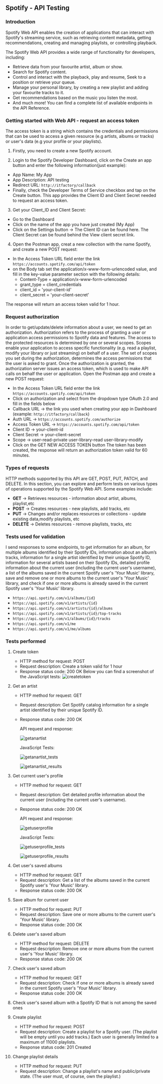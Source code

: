## Spotify - API Testing

### Introduction
Spotify Web API enables the creation of applications that can interact with Spotify's streaming service, such as retrieving content metadata, getting recommendations, creating and 
managing playlists, or controlling playback.

The Spotify Web API provides a wide range of functionality for developers, including:
- Retrieve data from your favourite artist, album or show.
- Search for Spotify content.
- Control and interact with the playback, play and resume, Seek to a position or retrieve your queue.
- Manage your personal library, by creating a new playlist and adding your favourite tracks to it.
- Get recommendations based on the music you listen the most.
- And much more! You can find a complete list of available endpoints in the API Reference.

### Getting started with Web API - request an access token
The access token is a string which contains the credentials and permissions that can be used to access a given resource (e.g artists, albums or tracks) or user's data (e.g your profile or your playlists).
1. Firstly, you need to create a new Spotify account.

2. Login to the Spotify Developer Dashboard, click on the Create an app button and enter the following information(just example):
- App Name: My App
- App Description: API testing
- Redirect URL: `http://itfactory/callback`
- Finally, check the Developer Terms of Service checkbox and tap on the Create button. This app provides the Client ID and Client Secret needed to request an access token.

3. Get your Client_ID and Client Secret:
- Go to the Dashboard
- Click on the name of the app you have just created (My App)
- Click on the Settings button -> The Client ID can be found here. The Client Secret can be found behind the View client secret link.

4. Open the Postman app, creat a new collection with the name Spotify, and create a new POST request:
- In the Access Token URL field enter the link `https://accounts.spotify.com/api/token`
- on the Body tab set the application/x-www-form-urlencoded value, and fill in the key-value parameter section with the following details:
  - Content-Type = application/x-www-form-urlencoded
  - grant_type = client_credentials
  - client_id = 'your-client-id'
  - client_secret = 'your-client-secret'
       
The response will return an access token valid for 1 hour.

### Request authorization
In order to get/update/delete information about a user, we need to get an authorization. Authorization refers to the process of granting a user or application access permissions to Spotify data and features.
The access to the protected resources is determined by one or several scopes. Scopes enable your application to access specific functionality (e.g. read a playlist, modify your library or just streaming) on
behalf of a user. The set of scopes you set during the authorization, determines the access permissions that the user is asked to grant.
Once the authorization is granted, the authorization server issues an access token, which is used to make API calls on behalf the user or application.
Open the Postman app and create a new POST request:
- In the Access Token URL field enter the link `https://accounts.spotify.com/api/token`
- Click on authorization and select from the dropdown type OAuth 2.0 and fill in the fields below
- Callback URL -> the link you used when creating your app in Dashboard (example: `http://itfactory/callback`)
- Auth URL -> `https://accounts.spotify.com/authorize`
- Access Token URL -> `https://accounts.spotify.com/api/token`
- Client ID -> your-client-id
- Client Secret -> your-client-secret
- Scope -> user-read-private user-library-read user-library-modify
- Click on the GET NEW ACCESS TOKEN button
The token has been created, the response will return an authorization token valid for 60 minutes.


### Types of requests
HTTP methods supported by this API are GET, POST, PUT, PATCH, and DELETE. In this section, you can explore and perform tests on various types of operations supported by the Spotify Web API. 
Some examples include:
- **GET**	-> Retrieves resources - information about artist, albums, playlist,etc
- **POST** ->	Creates resources - new playlists, add tracks, etc
- **PUT** ->	Changes and/or replaces resources or collections - update existing data,modify playlists, etc
- **DELETE** ->	Deletes resources - remove playlists, tracks, etc

### Tests used for validation
I send responses to some endpoints, to get information for an album, for multiple albums identified by their Spotify IDs, information about an album’s tracks, information for a single artist identified by their
unique Spotify ID, information for several artists based on their Spotify IDs, detailed profile information about the current user (including the current user's username), a list of the albums saved in the 
current Spotify user's 'Your Music' library, save and remove one or more albums to the current user's 'Your Music' library, and check if one or more albums is already saved in the current Spotify user's 
'Your Music' library.

- `https://api.spotify.com/v1/albums/{id}`
- `https://api.spotify.com/v1/artists/{id}`
- `https://api.spotify.com/v1/artists/{id}/albums`
- `https://api.spotify.com/v1/artists/{id}/top-tracks`
- `https://api.spotify.com/v1/albums/{id}/tracks`
- `https://api.spotify.com/v1/me`
- `https://api.spotify.com/v1/me/albums`

### Tests performed

1. Create token
   - HTTP method for request: POST
   - Request description: Create a token valid for 1 hour
   - Response status code: 200 OK
     Below you can find a screenshot of the JavaScript tests:
     ![createtoken](https://github.com/anettabako91/postman/blob/main/createtoken_tests_results.png)

2. Get an artist

   - HTTP method for request: GET
   - Request description: Get Spotify catalog information for a single artist identified by their unique Spotify ID.
   - Response status code: 200 OK
     
     API request and response:
     
     ![getanartist](https://github.com/anettabako91/postman/blob/main/getanartist_get.png)
  
   
     JavaScript Tests:
     
     ![getanartist_tests](https://github.com/anettabako91/postman/blob/main/getanartist_tests.png)
     
     ![getanartist_results](https://github.com/anettabako91/postman/blob/main/getanartist_results.png)

3. Get current user's profile

   - HTTP method for request: GET
   - Request description: Get detailed profile information about the current user (including the current user's username).
   - Response status code: 200 OK
  
     API request and response:
     
     ![getuserprofile](https://github.com/anettabako91/postman/blob/main/getuser'sprofile_get.png)
     
     JavaScript Tests:
     
     ![getuserprofile_tests](https://github.com/anettabako91/postman/blob/main/getuser'sprofile_tests.png)
     
     ![getuserprofile_results](https://github.com/anettabako91/postman/blob/main/getuser'sprofile_results.png)

4. Get user's saved albums

   - HTTP method for request: GET
   - Request description: Get a list of the albums saved in the current Spotify user's 'Your Music' library.
   - Response status code: 200 OK
  
5. Save album for current user

   - HTTP method for request: PUT
   - Request description: Save one or more albums to the current user's 'Your Music' library.
   - Response status code: 200 OK
     
6. Delete user's saved album

   - HTTP method for request: DELETE
   - Request description: Remove one or more albums from the current user's 'Your Music' library.
   - Response status code: 200 OK

7. Check user's saved album

   - HTTP method for request: GET
   - Request description: Check if one or more albums is already saved in the current Spotify user's 'Your Music' library.
   - Response status code: 200 OK
  
8. Check user's saved album with a Spotify ID that is not among the saved ones


9. Create playlist

    - HTTP method for request: POST
    - Request description: Create a playlist for a Spotify user. (The playlist will be empty until you add tracks.) Each user is generally limited to a maximum of 11000 playlists.
    - Response status code: 201 Created
  
10. Change playlist details

    - HTTP method for request: PUT
    - Request description: Change a playlist's name and public/private state. (The user must, of course, own the playlist.)

